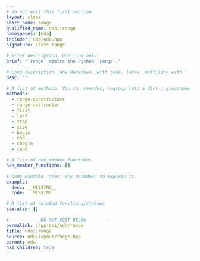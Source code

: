 ```yaml
---
# Do not edit this first section
layout: class
short_name: range
qualified_name: nda::range
namespaces: [nda]
includer: nda/nda.hpp
signature: class range

# Brief description. One line only.
brief: "`range` mimics the Python `range`."

# Long description. Any Markdown, with code, latex, multiline with |
desc: ""

# A list of methods. You can reorder, regroup into a dict : groupname -> list
methods:
  - range-constructors
  - range-destructor
  - first
  - last
  - step
  - size
  - begin
  - end
  - cbegin
  - cend

# A list of non_member_functions
non_member_functions: []

# Code example. desc: any markdown to explain it.
example:
  desc: __MISSING__
  code: __MISSING__

# A list of related functions/classes
see-also: []

# ---------- DO NOT EDIT BELOW --------
permalink: /cpp-api/nda/range
title: nda::range
source: nda/layout/range.hpp
parent: nda
has_children: true
...
```



